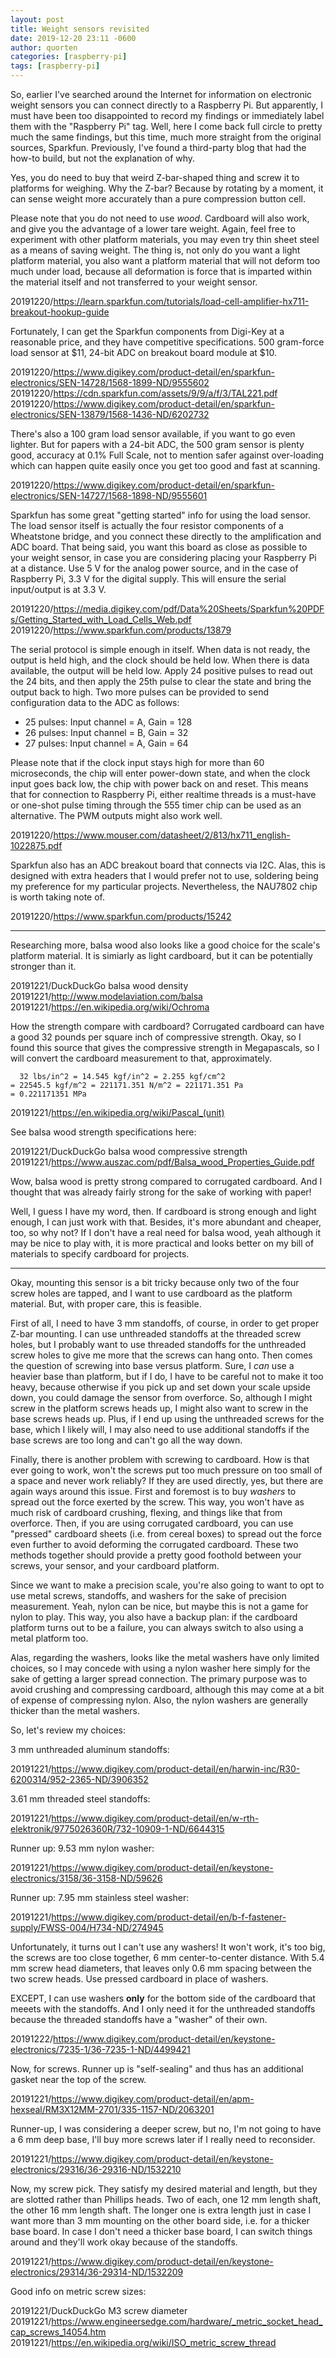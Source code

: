 ```yaml
---
layout: post
title: Weight sensors revisited
date: 2019-12-20 23:11 -0600
author: quorten
categories: [raspberry-pi]
tags: [raspberry-pi]
---
```


So, earlier I've searched around the Internet for information on
electronic weight sensors you can connect directly to a Raspberry Pi.
But apparently, I must have been too disappointed to record my
findings or immediately label them with the "Raspberry Pi" tag.  Well,
here I come back full circle to pretty much the same findings, but
this time, much more straight from the original sources, Sparkfun.
Previously, I've found a third-party blog that had the how-to build,
but not the explanation of why.

Yes, you do need to buy that weird Z-bar-shaped thing and screw it to
platforms for weighing.  Why the Z-bar?  Because by rotating by a
moment, it can sense weight more accurately than a pure compression
button cell.

Please note that you do not need to use _wood_.  Cardboard will also
work, and give you the advantage of a lower tare weight.  Again, feel
free to experiment with other platform materials, you may even try
thin sheet steel as a means of saving weight.  The thing is, not only
do you want a light platform material, you also want a platform
material that will not deform too much under load, because all
deformation is force that is imparted within the material itself and
not transferred to your weight sensor.

20191220/https://learn.sparkfun.com/tutorials/load-cell-amplifier-hx711-breakout-hookup-guide

<!-- more -->

Fortunately, I can get the Sparkfun components from Digi-Key at a
reasonable price, and they have competitive specifications.  500
gram-force load sensor at $11, 24-bit ADC on breakout board module at
$10.

20191220/https://www.digikey.com/product-detail/en/sparkfun-electronics/SEN-14728/1568-1899-ND/9555602  
20191220/https://cdn.sparkfun.com/assets/9/9/a/f/3/TAL221.pdf  
20191220/https://www.digikey.com/product-detail/en/sparkfun-electronics/SEN-13879/1568-1436-ND/6202732

There's also a 100 gram load sensor available, if you want to go even
lighter.  But for papers with a 24-bit ADC, the 500 gram sensor is
plenty good, accuracy at 0.1% Full Scale, not to mention safer against
over-loading which can happen quite easily once you get too good and
fast at scanning.

20191220/https://www.digikey.com/product-detail/en/sparkfun-electronics/SEN-14727/1568-1898-ND/9555601

Sparkfun has some great "getting started" info for using the load
sensor.  The load sensor itself is actually the four resistor
components of a Wheatstone bridge, and you connect these directly to
the amplification and ADC board.  That being said, you want this board
as close as possible to your weight sensor, in case you are
considering placing your Raspberry Pi at a distance.  Use 5 V for the
analog power source, and in the case of Raspberry Pi, 3.3 V for the
digital supply.  This will ensure the serial input/output is at 3.3 V.

20191220/https://media.digikey.com/pdf/Data%20Sheets/Sparkfun%20PDFs/Getting_Started_with_Load_Cells_Web.pdf  
20191220/https://www.sparkfun.com/products/13879

The serial protocol is simple enough in itself.  When data is not
ready, the output is held high, and the clock should be held low.
When there is data available, the output will be held low.  Apply 24
positive pulses to read out the 24 bits, and then apply the 25th pulse
to clear the state and bring the output back to high.  Two more pulses
can be provided to send configuration data to the ADC as follows:

* 25 pulses: Input channel = A, Gain = 128
* 26 pulses: Input channel = B, Gain = 32
* 27 pulses: Input channel = A, Gain = 64

Please note that if the clock input stays high for more than 60
microseconds, the chip will enter power-down state, and when the clock
input goes back low, the chip with power back on and reset.  This
means that for connection to Raspberry Pi, either realtime threads is
a must-have or one-shot pulse timing through the 555 timer chip can be
used as an alternative.  The PWM outputs might also work well.

20191220/https://www.mouser.com/datasheet/2/813/hx711_english-1022875.pdf

Sparkfun also has an ADC breakout board that connects via I2C.  Alas,
this is designed with extra headers that I would prefer not to use,
soldering being my preference for my particular projects.
Nevertheless, the NAU7802 chip is worth taking note of.

20191220/https://www.sparkfun.com/products/15242

----------

Researching more, balsa wood also looks like a good choice for the
scale's platform material.  It is simiarly as light cardboard, but it
can be potentially stronger than it.

20191221/DuckDuckGo balsa wood density  
20191221/http://www.modelaviation.com/balsa  
20191221/https://en.wikipedia.org/wiki/Ochroma

How the strength compare with cardboard?  Corrugated cardboard can
have a good 32 pounds per square inch of compressive strength.  Okay,
so I found this source that gives the compressive strength in
Megapascals, so I will convert the cardboard measurement to that,
approximately.

```
  32 lbs/in^2 = 14.545 kgf/in^2 = 2.255 kgf/cm^2
= 22545.5 kgf/m^2 = 221171.351 N/m^2 = 221171.351 Pa
= 0.221171351 MPa
```

20191221/https://en.wikipedia.org/wiki/Pascal_(unit)

See balsa wood strength specifications here:

20191221/DuckDuckGo balsa wood compressive strength  
20191221/https://www.auszac.com/pdf/Balsa_wood_Properties_Guide.pdf

Wow, balsa wood is pretty strong compared to corrugated cardboard.
And I thought that was already fairly strong for the sake of working
with paper!

Well, I guess I have my word, then.  If cardboard is strong enough and
light enough, I can just work with that.  Besides, it's more abundant
and cheaper, too, so why not?  If I don't have a real need for balsa
wood, yeah although it may be nice to play with, it is more practical
and looks better on my bill of materials to specify cardboard for
projects.

----------

Okay, mounting this sensor is a bit tricky because only two of the
four screw holes are tapped, and I want to use cardboard as the
platform material.  But, with proper care, this is feasible.

First of all, I need to have 3 mm standoffs, of course, in order to
get proper Z-bar mounting.  I can use unthreaded standoffs at the
threaded screw holes, but I probably want to use threaded standoffs
for the unthreaded screw holes to give me more that the screws can
hang onto.  Then comes the question of screwing into base versus
platform.  Sure, I _can_ use a heavier base than platform, but if I
do, I have to be careful not to make it too heavy, because otherwise
if you pick up and set down your scale upside down, you could damage
the sensor from overforce.  So, although I might screw in the platform
screws heads up, I might also want to screw in the base screws heads
up.  Plus, if I end up using the unthreaded screws for the base, which
I likely will, I may also need to use additional standoffs if the base
screws are too long and can't go all the way down.

Finally, there is another problem with screwing to cardboard.  How is
that ever going to work, won't the screws put too much pressure on too
small of a space and never work reliably?  If they are used directly,
yes, but there are again ways around this issue.  First and foremost
is to buy _washers_ to spread out the force exerted by the screw.
This way, you won't have as much risk of cardboard crushing, flexing,
and things like that from overforce.  Then, if you are using
corrugated cardboard, you can use "pressed" cardboard sheets
(i.e. from cereal boxes) to spread out the force even further to avoid
deforming the corrugated cardboard.  These two methods together should
provide a pretty good foothold between your screws, your sensor, and
your cardboard platform.

Since we want to make a precision scale, you're also going to want to
opt to use metal screws, standoffs, and washers for the sake of
precision measurement.  Yeah, nylon can be nice, but maybe this is not
a game for nylon to play.  This way, you also have a backup plan: if
the cardboard platform turns out to be a failure, you can always
switch to also using a metal platform too.

Alas, regarding the washers, looks like the metal washers have only
limited choices, so I may concede with using a nylon washer here
simply for the sake of getting a larger spread connection.  The
primary purpose was to avoid crushing and compressing cardboard,
although this may come at a bit of expense of compressing nylon.
Also, the nylon washers are generally thicker than the metal washers.

So, let's review my choices:

3 mm unthreaded aluminum standoffs:

20191221/https://www.digikey.com/product-detail/en/harwin-inc/R30-6200314/952-2365-ND/3906352

3.61 mm threaded steel standoffs:

20191221/https://www.digikey.com/product-detail/en/w-rth-elektronik/9775026360R/732-10909-1-ND/6644315

Runner up: 9.53 mm nylon washer:

20191221/https://www.digikey.com/product-detail/en/keystone-electronics/3158/36-3158-ND/59626

Runner up: 7.95 mm stainless steel washer:

20191221/https://www.digikey.com/product-detail/en/b-f-fastener-supply/FWSS-004/H734-ND/274945

Unfortunately, it turns out I can't use any washers!  It won't work,
it's too big, the screws are too close together, 6 mm center-to-center
distance.  With 5.4 mm screw head diameters, that leaves only 0.6 mm
spacing between the two screw heads.  Use pressed cardboard in place
of washers.

EXCEPT, I can use washers **only** for the bottom side of the
cardboard that meeets with the standoffs.  And I only need it for the
unthreaded standoffs because the threaded standoffs have a "washer" of
their own.

20191222/https://www.digikey.com/product-detail/en/keystone-electronics/7235-1/36-7235-1-ND/4499421

Now, for screws.  Runner up is "self-sealing" and thus has an
additional gasket near the top of the screw.

20191221/https://www.digikey.com/product-detail/en/apm-hexseal/RM3X12MM-2701/335-1157-ND/2063201

Runner-up, I was considering a deeper screw, but no, I'm not going to
have a 6 mm deep base, I'll buy more screws later if I really need to
reconsider.

20191221/https://www.digikey.com/product-detail/en/keystone-electronics/29316/36-29316-ND/1532210

Now, my screw pick.  They satisfy my desired material and length, but
they are slotted rather than Phillips heads.  Two of each, one 12 mm
length shaft, the other 16 mm length shaft.  The longer one is extra
length just in case I want more than 3 mm mounting on the other board
side, i.e.  for a thicker base board.  In case I don't need a thicker
base board, I can switch things around and they'll work okay because
of the standoffs.

20191221/https://www.digikey.com/product-detail/en/keystone-electronics/29314/36-29314-ND/1532209

Good info on metric screw sizes:

20191221/DuckDuckGo M3 screw diameter  
20191221/https://www.engineersedge.com/hardware/_metric_socket_head_cap_screws_14054.htm  
20191221/https://en.wikipedia.org/wiki/ISO_metric_screw_thread
